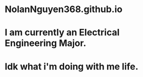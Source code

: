 # NolanNguyen368.github.io
# I am currently an Electrical Engineering Major.
# Idk what i'm doing with me life.
